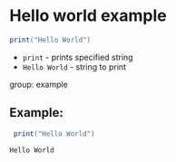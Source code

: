 # Hello world example

```lua
print("Hello World")
```

- `print` - prints specified string
- `Hello World` - string to print

group: example

## Example: 
```lua
 print("Hello World")
```
```
Hello World

```

